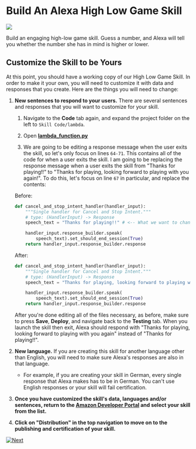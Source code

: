 # Build An Alexa High Low Game Skill
<img src="https://m.media-amazon.com/images/G/01/mobile-apps/dex/alexa/alexa-skills-kit/tutorials/quiz-game/header._TTH_.png" />

Build an engaging high-low game skill. Guess a number, and Alexa will tell you whether the number she has in mind is higher or lower.

## Customize the Skill to be Yours

At this point, you should have a working copy of our High Low Game Skill.  In order to make it your own, you will need to customize it with data and responses that you create.  Here are the things you will need to change:

1.  **New sentences to respond to your users.** There are several sentences and responses that you will want to customize for your skill.

    1. Navigate to the **Code** tab again, and expand the project folder on the left to `Skill Code/lambda`.

    2. Open **[lambda_function.py](../lambda/py/lambda_function.py)**

    3. We are going to be editing a response message when the user exits the skill, so let's only focus on lines `64-71`. This contains all of the code for when a user exits the skill. I am going to be replacing the response message when a user exits the skill from "Thanks for playing!!" to "Thanks for playing, looking forward to playing with you again!". To do this, let's focus on line `67` in particular, and replace the contents:

    Before:
    ```py
    def cancel_and_stop_intent_handler(handler_input):
        """Single handler for Cancel and Stop Intent."""
        # type: (HandlerInput) -> Response
        speech_text = "Thanks for playing!!" # <-- What we want to change

        handler_input.response_builder.speak(
            speech_text).set_should_end_session(True)
        return handler_input.response_builder.response
    ```

    After:
    ```py
    def cancel_and_stop_intent_handler(handler_input):
        """Single handler for Cancel and Stop Intent."""
        # type: (HandlerInput) -> Response
        speech_text = "Thanks for playing, looking forward to playing with you again!" # <-- CHANGED

        handler_input.response_builder.speak(
            speech_text).set_should_end_session(True)
        return handler_input.response_builder.response
    ```

     After you're done editing all of the files necessary, as before, make sure to press **Save**, **Deploy**, and navigate back to the **Testing** tab. When you launch the skill then exit, Alexa should respond with "Thanks for playing, looking forward to playing with you again" instead of "Thanks for playing!!".

2.  **New language.** If you are creating this skill for another language other than English, you will need to make sure Alexa's responses are also in that language.

    - For example, if you are creating your skill in German, every single response that Alexa makes has to be in German. You can't use English responses or your skill will fail certification.

3. **Once you have customized the skill's data, languages and/or sentences, return to the [Amazon Developer Portal](https://developer.amazon.com/alexa/console/ask?&sc_category=Owned&sc_channel=RD&sc_campaign=Evangelism2018&sc_publisher=github&sc_content=Survey&sc_detail=fact-nodejs-V2_GUI-5&sc_funnel=Convert&sc_country=WW&sc_medium=Owned_RD_Evangelism2018_github_Survey_fact-nodejs-V2_GUI-5_Convert_WW_beginnersdevs&sc_segment=beginnersdevs) and select your skill from the list.**

4.  **Click on "Distribution" in the top navigation to move on to the publishing and certification of your skill.**


[![Next](https://m.media-amazon.com/images/G/01/mobile-apps/dex/alexa/alexa-skills-kit/tutorials/general/buttons/button_next_publication._TTH_.png)](./submit-for-certification.md)

